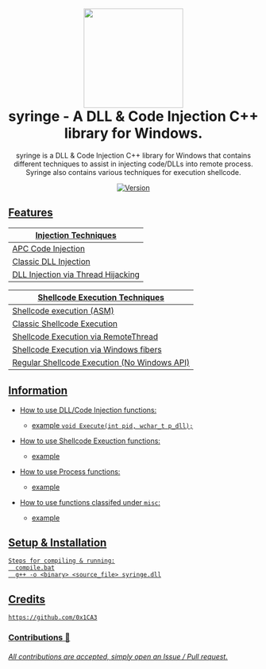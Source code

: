 <h1 align="center">
	<img src="https://www.pngrepo.com/png/270132/512/health-clinic-syringe.png" width="200px"><br>
    syringe - A DLL & Code Injection C++ library for Windows.
</h1>
<p align="center">
    syringe is a DLL & Code Injection C++ library for Windows that contains
    different techniques to assist in injecting code/DLLs into remote process. Syringe
    also contains various techniques for execution shellcode.
</p>

<p align="center">
	<a href="https://deno.land" target="_blank">
    	<img src="https://img.shields.io/badge/Version-1.0.0-7DCDE3?style=for-the-badge" alt="Version">
</p>

## Features
Injection Techniques |
------------------------ |
APC Code Injection |
Classic DLL Injection |
DLL Injection via Thread Hijacking |

Shellcode Execution Techniques |
------------------------------ |
Shellcode execution (ASM) |
Classic Shellcode Execution |
Shellcode Execution via RemoteThread |
Shellcode Execution via Windows fibers |
Regular Shellcode Execution (No Windows API) |

## Information
- How to use DLL/Code Injection functions:
  * example ```void Execute(int pid, wchar_t p_dll);```

- How to use Shellcode Exeuction functions:
  * example

- How to use Process functions:
  * example

- How to use functions classifed under `misc`:
  * example
## Setup & Installation
```
Steps for compiling & running:
  compile.bat
  g++ -o <binary> <source_file> syringe.dll
```

## Credits
```
https://github.com/0x1CA3
```
### Contributions 🎉
###### All contributions are accepted, simply open an Issue / Pull request.
